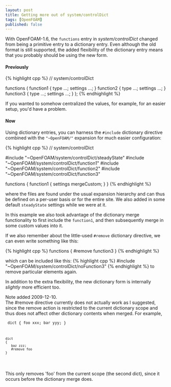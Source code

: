 ```yaml
---
layout: post
title: Getting more out of system/controlDict
tags: [OpenFOAM]
published: false
---
```


With OpenFOAM-1.6, the `functions` entry in *system/controlDict* changed
from being a primitive entry to a dictionary entry. Even although the old
format is still supported, the added flexibility of the dictionary entry
means that you probably should be using the new form.


#### Previously

{% highlight cpp %}
// system/controlDict

functions
(
    function1
    {
        type ...;
        settings ...;
    }
    function2
    {
        type ...;
        settings ...;
    }
    function3
    {
        type ...;
        settings ...;
    }
);
{% endhighlight %}


If you wanted to somehow centralized the values, for example, for an easier
setup, you'd have a problem.

#### Now

Using dictionary entries, you can harness the `#include` dictionary
directive combined with the `"~OpenFOAM/"` expansion for much easier
configuration:

{% highlight cpp %}
// system/controlDict

#include  "~OpenFOAM/system/controlDict/steadyState"
#include  "~OpenFOAM/system/controlDict/function1"
#include  "~OpenFOAM/system/controlDict/function2"
#include  "~OpenFOAM/system/controlDict/function3"

functions
{
    function1
    {
        settings mergeCustom;
    }
}
{% endhighlight %}

where the files are found under the usual expansion hierarchy and can thus
be defined on a per-user basis or for the entire site.  We also added in some
default `steadyState` settings while we were at it.

In this example we also took advantage of the dictionary merge functionality
to first include the `function1`, and then subsequently merge in some custom
values into it.

If we also remember about the little-used `#remove` dictionary directive, we
can even write something like this:

{% highlight cpp %}
functions
{
    #remove function3
}
{% endhighlight %}

which can be included like this:
{% highlight cpp %}
#include  "~OpenFOAM/system/controlDict/noFunction3"
{% endhighlight %}
to remove particular elements again.


In addition to the extra flexibility, the new dictionary form is internally
*slightly* more efficient too.


<div class="note">
  Note added 2009-12-10.
  <br/>
  The #remove directive currently does not actually work as I suggested,
  since the remove action is restricted to the current dictionary scope
  and thus does not affect other dictionary contents when merged.
  For example,

<small><pre>
    dict
    {
       foo xxx;
       bar yyy;
    }

    dict
    {
       baz zzz;
       #remove foo
    }
</pre></small>

  This only removes 'foo' from the current scope (the second dict), since it
  occurs before the dictionary merge does.

</div>

